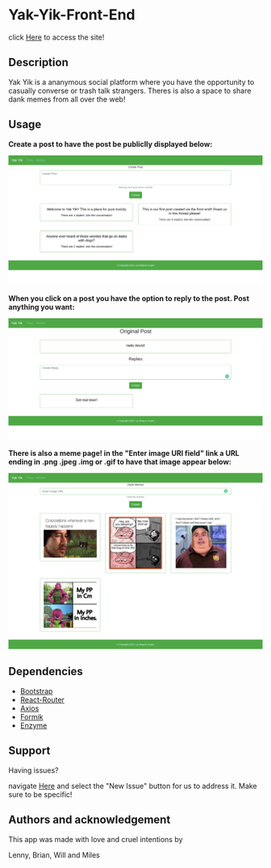 # Yak-Yik-Front-End

click [Here]() to access the site!

## Description

Yak Yik is a ananymous social platform where you have the opportunity to casually converse or trash talk strangers. Theres is also a space to share dank memes from all over the web!

## Usage

**Create a post to have the post be publiclly displayed below:**

![Image of YakYik Home](https://github.com/Las6103/Yak-Yik-Front-End/blob/feature/README%20IMG/YakYikPost.png?raw=true)

**When you click on a post you have the option to reply to the post. Post anything you want:**

![Image of YakYik Postpage](https://github.com/Las6103/Yak-Yik-Front-End/blob/feature/README%20IMG/YakYikPostPage.png?raw=true)

**There is also a meme page! in the "Enter image URl field" link a URL ending in .png .jpeg .img or .gif to have that image appear below:**

![Image of YakYik Postpage](https://github.com/Las6103/Yak-Yik-Front-End/blob/feature/README%20IMG/YakYikMeme.png?raw=true)

## Dependencies

* [Bootstrap](https://getbootstrap.com/)
* [React-Router](https://reacttraining.com/react-router/)
* [Axios](https://github.com/axios/axios)
* [Formik](https://jaredpalmer.com/formik/)
* [Enzyme](https://enzymejs.github.io/enzyme/)

## Support

Having issues?

navigate [Here](https://github.com/Las6103/Yak-Yik-Group-Project/issues) and select the "New Issue" button for us to address it. Make sure to be specific!

## Authors and acknowledgement

This app was made with love and cruel intentions by

Lenny, Brian, Will and Miles
